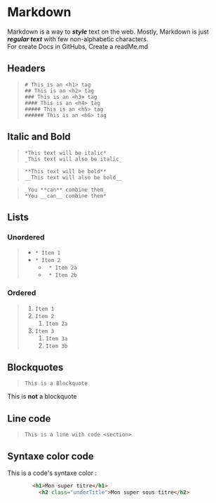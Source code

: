 # Markdown

Markdown is a way to ***style*** text on the web. Mostly, Markdown is just ***regular text*** with few non-alphabetic characters.  
For create Docs in GitHubs, Create a readMe.md 

## Headers

> `# This is an <h1> tag`  
> `## This is an <h2> tag`  
> `### This is an <h3> tag`  
> `#### This is an <h4> tag`  
> `##### This is an <h5> tag`  
> `###### This is an <h6> tag`  

## Italic and Bold

> `*This text will be italic*`  
> `_This text will also be italic_`  
  
> `**This text will be bold**`  
> `__This text will also be bold__`  
  
> `_You **can** combine them_`  
> `*You __can__ combine them*`

## Lists  
  
### Unordered
  
> * `* Item 1`  
> * `* Item 2`  
>   * ` * Item 2a`  
>   * ` * Item 2b`
  
### Ordered  
  
> 1. `Item 1`  
> 1. `Item 2`  
>    1. `Item 2a`  
> 1. `Item 3`  
>    1. `Item 3a`  
>    1. `Item 3b`  
  
## Blockquotes
  
> `This is a Blockquote`  

This is **not** a blockquote  

## Line code
  
> `This is a line with code <section>`

## Syntaxe color code

This is a code's syntaxe color :
```html
        <h1>Mon super titre</h1>
          <h2 class="underTitle">Mon super sous titre</h2> 
```
